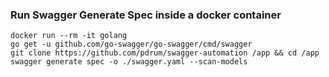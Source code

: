 ### Run Swagger Generate Spec inside a docker container
```
docker run --rm -it golang
go get -u github.com/go-swagger/go-swagger/cmd/swagger
git clone https://github.com/pdrum/swagger-automation /app && cd /app
swagger generate spec -o ./swagger.yaml --scan-models
```

